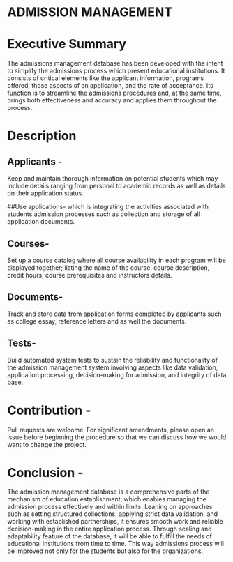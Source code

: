 # ADMISSION MANAGEMENT

# Executive Summary

The admissions management database has been developed with the intent to simplify the admissions process which present educational institutions. It consists of critical elements like the applicant information, programs offered, those aspects of an application, and the rate of acceptance. Its function is to streamline the admissions procedures and, at the same time, brings both effectiveness and accuracy and applies them throughout the process.

# Description

## Applicants -

Keep and maintain thorough information on potential students which may include details ranging from personal to academic records as well as details on their application status.

##Use applications- which is integrating the activities associated with students admission processes such as collection and storage of all application documents.

## Courses-

Set up a course catalog where all course availability in each program will be displayed together; listing the name of the course, course description, credit hours, course prerequisites and instructors details.

## Documents-

Track and store data from application forms completed by applicants such as college essay, reference letters and as well the documents.

## Tests-

Build automated system tests to sustain the reliability and functionality of the admission management system involving aspects like data validation, application processing, decision-making for admission, and integrity of data base.

# Contribution -

Pull requests are welcome. For significant amendments, please open an issue before beginning the procedure so that we can discuss how we would want to change the project.

# Conclusion -

The admission management database is a comprehensive parts of the mechanism of education establishment, which enables managing the admission process effectively and within limits. Leaning on approaches such as setting structured collections, applying strict data validation, and working with established partnerships, it ensures smooth work and reliable decision-making in the entire application process. Through scaling and adaptability feature of the database, it will be able to fulfill the needs of educational institutions from time to time. This way admissions process will be improved not only for the students but also for the organizations.
